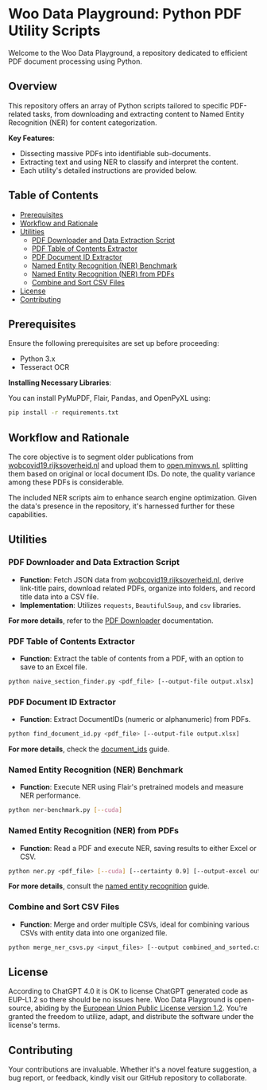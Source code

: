 # Woo Data Playground: Python PDF Utility Scripts

Welcome to the Woo Data Playground, a repository dedicated to efficient PDF document processing using Python.

## **Overview**

This repository offers an array of Python scripts tailored to specific PDF-related tasks, from downloading and extracting content to Named Entity Recognition (NER) for content categorization.

**Key Features**:
- Dissecting massive PDFs into identifiable sub-documents.
- Extracting text and using NER to classify and interpret the content.
- Each utility's detailed instructions are provided below.

## Table of Contents

- [Prerequisites](#prerequisites)
- [Workflow and Rationale](#workflow-and-rationale)
- [Utilities](#utilities)
  - [PDF Downloader and Data Extraction Script](#pdf-downloader-and-data-extraction-script)
  - [PDF Table of Contents Extractor](#pdf-table-of-contents-extractor)
  - [PDF Document ID Extractor](#pdf-document-id-extractor)
  - [Named Entity Recognition (NER) Benchmark](#named-entity-recognition-ner-benchmark)
  - [Named Entity Recognition (NER) from PDFs](#named-entity-recognition-ner-from-pdfs)
  - [Combine and Sort CSV Files](#combine-and-sort-csv-files)
- [License](#license)
- [Contributing](#contributing)

## **Prerequisites**

Ensure the following prerequisites are set up before proceeding:

- Python 3.x
- Tesseract OCR

**Installing Necessary Libraries**:

You can install PyMuPDF, Flair, Pandas, and OpenPyXL using:

```bash
pip install -r requirements.txt
```

## **Workflow and Rationale**

The core objective is to segment older publications from [wobcovid19.rijksoverheid.nl](https://wobcovid19.rijksoverheid.nl/) and upload them to [open.minvws.nl](https://open.minvws.nl/), splitting them based on original or local document IDs. Do note, the quality variance among these PDFs is considerable.

The included NER scripts aim to enhance search engine optimization. Given the data's presence in the repository, it's harnessed further for these capabilities.

## **Utilities**

### **PDF Downloader and Data Extraction Script**

- **Function**: Fetch JSON data from [wobcovid19.rijksoverheid.nl](https://wobcovid19.rijksoverheid.nl/), derive link-title pairs, download related PDFs, organize into folders, and record title data into a CSV file.
- **Implementation**: Utilizes `requests`, `BeautifulSoup`, and `csv` libraries.

**For more details**, refer to the [PDF Downloader](download_pdfs.md) documentation.

### **PDF Table of Contents Extractor**

- **Function**: Extract the table of contents from a PDF, with an option to save to an Excel file.
  
```bash
python naive_section_finder.py <pdf_file> [--output-file output.xlsx]
```

### **PDF Document ID Extractor**

- **Function**: Extract DocumentIDs (numeric or alphanumeric) from PDFs.
  
```bash
python find_document_id.py <pdf_file> [--output-file output.xlsx]
```

**For more details**, check the [document_ids](document_ids.md) guide.

### **Named Entity Recognition (NER) Benchmark**

- **Function**: Execute NER using Flair's pretrained models and measure NER performance.

```bash
python ner-benchmark.py [--cuda]
```

### **Named Entity Recognition (NER) from PDFs**

- **Function**: Read a PDF and execute NER, saving results to either Excel or CSV.

```bash
python ner.py <pdf_file> [--cuda] [--certainty 0.9] [--output-excel output.xlsx] [--output-csv output.csv]
```

**For more details**, consult the [named entity recognition](named_entity_recognition.md) guide.

### **Combine and Sort CSV Files**

- **Function**: Merge and order multiple CSVs, ideal for combining various CSVs with entity data into one organized file.

```bash
python merge_ner_csvs.py <input_files> [--output combined_and_sorted.csv]
```

## **License**

According to ChatGPT 4.0 it is OK to license ChatGPT generated code as EUP-L1.2 so there should be no issues here. 
Woo Data Playground is open-source, abiding by the [European Union Public License version 1.2](https://joinup.ec.europa.eu/collection/eupl/eupl-text-eupl-12). You're granted the freedom to utilize, adapt, and distribute the software under the license's terms.

## **Contributing**

Your contributions are invaluable. Whether it's a novel feature suggestion, a bug report, or feedback, kindly visit our GitHub repository to collaborate.
